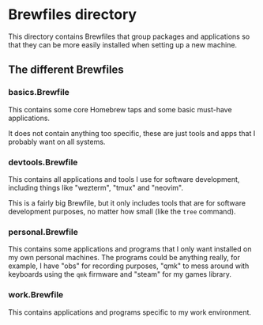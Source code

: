 # Brewfiles directory

This directory contains Brewfiles that group packages and applications so that they can be more easily installed when setting up a new machine.

## The different Brewfiles

### basics.Brewfile

This contains some core Homebrew taps and some basic must-have applications.

It does not contain anything too specific, these are just tools and apps that I probably want on all systems.

### devtools.Brewfile

This contains all applications and tools I use for software development, including things like "wezterm", "tmux" and "neovim".

This is a fairly big Brewfile, but it only includes tools that are for software development purposes, no matter how small (like the `tree` command).

### personal.Brewfile

This contains some applications and programs that I only want installed on my own personal machines. The programs could be anything really, for example, I have "obs" for recording purposes, "qmk" to mess around with keyboards using the `qmk` firmware and "steam" for my games library.

### work.Brewfile

This contains applications and programs specific to my work environment.
